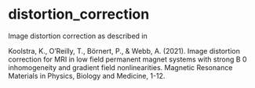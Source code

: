 # distortion_correction

Image distortion correction as described in 

Koolstra, K., O’Reilly, T., Börnert, P., & Webb, A. (2021). Image distortion correction for MRI in low field permanent magnet systems with strong B 0 inhomogeneity and gradient field nonlinearities. Magnetic Resonance Materials in Physics, Biology and Medicine, 1-12.

